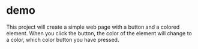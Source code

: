 # demo
This project will create a simple web page with a button and a colored element. When you click the button, the color of the element will change to a color, which color button you have pressed. 
